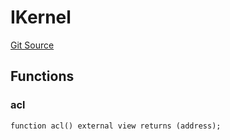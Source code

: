 # IKernel

[Git Source](https://github.com/lidofinance/community-staking-module/blob/d66a4396f737199bcc2932e5dd1066d022d333e0/src/interfaces/IKernel.sol)

## Functions

### acl

```solidity
function acl() external view returns (address);
```

